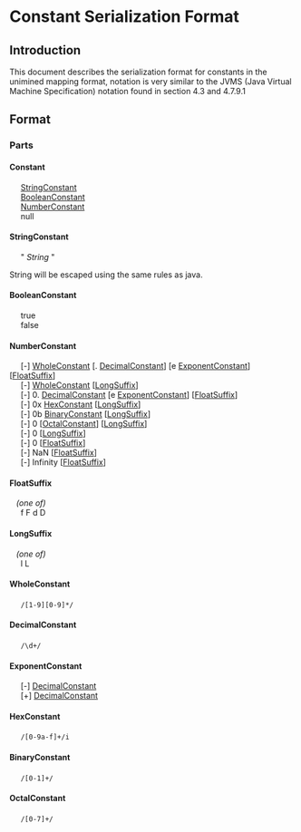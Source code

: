 # Constant Serialization Format

## Introduction

This document describes the serialization format for constants in the unimined mapping format,
notation is very similar to the JVMS (Java Virtual Machine Specification) notation found in section 4.3 and 4.7.9.1

## Format

### Parts

#### Constant

&nbsp;&nbsp;&nbsp;&nbsp; [StringConstant](#StringConstant)
<br>
&nbsp;&nbsp;&nbsp;&nbsp; [BooleanConstant](#BooleanConstant)
<br>
&nbsp;&nbsp;&nbsp;&nbsp; [NumberConstant](#NumberConstant)
<br>
&nbsp;&nbsp;&nbsp;&nbsp; null

#### StringConstant

&nbsp;&nbsp;&nbsp;&nbsp; " *String* "

String will be escaped using the same rules as java.

#### BooleanConstant

&nbsp;&nbsp;&nbsp;&nbsp; true
<br>
&nbsp;&nbsp;&nbsp;&nbsp; false

#### NumberConstant

&nbsp;&nbsp;&nbsp;&nbsp; \[-] [WholeConstant](#WholeConstant) [. [DecimalConstant](#DecimalConstant)] [e [ExponentConstant](#ExponentConstant)] [[FloatSuffix](#FloatSuffix)]
<br>
&nbsp;&nbsp;&nbsp;&nbsp; \[-] [WholeConstant](#WholeConstant) [[LongSuffix](#LongSuffix)]
<br>
&nbsp;&nbsp;&nbsp;&nbsp; [-] 0. [DecimalConstant](#DecimalConstant) [e [ExponentConstant](#ExponentConstant)] [[FloatSuffix](#FloatSuffix)]
<br>
&nbsp;&nbsp;&nbsp;&nbsp; [-] 0x [HexConstant](#HexConstant) [[LongSuffix](#LongSuffix)]
<br>
&nbsp;&nbsp;&nbsp;&nbsp; [-] 0b [BinaryConstant](#BinaryConstant) [[LongSuffix](#LongSuffix)]
<br>
&nbsp;&nbsp;&nbsp;&nbsp; [-] 0 [[OctalConstant](#OctalConstant)] [[LongSuffix](#LongSuffix)]
<br>
&nbsp;&nbsp;&nbsp;&nbsp; [-] 0 [[LongSuffix](#LongSuffix)]
<br>
&nbsp;&nbsp;&nbsp;&nbsp; [-] 0 [[FloatSuffix](#FloatSuffix)]
<br>
&nbsp;&nbsp;&nbsp;&nbsp; [-] NaN [[FloatSuffix](#FloatSuffix)]
<br>
&nbsp;&nbsp;&nbsp;&nbsp; [-] Infinity [[FloatSuffix](#FloatSuffix)]

#### FloatSuffix

&nbsp;&nbsp; *(one of)*
<br>
&nbsp;&nbsp;&nbsp;&nbsp; f F d D

#### LongSuffix

&nbsp;&nbsp; *(one of)*
<br>
&nbsp;&nbsp;&nbsp;&nbsp; l L

#### WholeConstant

&nbsp;&nbsp;&nbsp;&nbsp; `/[1-9][0-9]*/`

#### DecimalConstant

&nbsp;&nbsp;&nbsp;&nbsp; `/\d+/`

#### ExponentConstant

&nbsp;&nbsp;&nbsp;&nbsp; [-] [DecimalConstant](#DecimalConstant)
<br>
&nbsp;&nbsp;&nbsp;&nbsp; [+] [DecimalConstant](#DecimalConstant)

#### HexConstant

&nbsp;&nbsp;&nbsp;&nbsp; `/[0-9a-f]+/i`

#### BinaryConstant

&nbsp;&nbsp;&nbsp;&nbsp; `/[0-1]+/`

#### OctalConstant

&nbsp;&nbsp;&nbsp;&nbsp; `/[0-7]+/`
